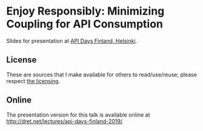 # Enjoy Responsibly: Minimizing Coupling for API Consumption

Slides for presentation at [API Days Finland, Helsinki](https://www.apidays.fi/).

## License

These are sources that I make available for others to read/use/reuse; please respect [the licensing](../LICENSE).


## Online

The presentation version for this talk is available online at http://dret.net/lectures/api-days-finland-2019/
